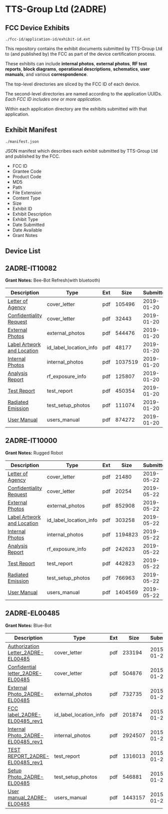 # TTS-Group Ltd (2ADRE)
## FCC Device Exhibits

```
./fcc-id/application-id/exhibit-id.ext
```

This repository contains the exhibit documents submitted by TTS-Group Ltd to (and published by) the FCC as part of the device certification process.

These exhibits can include **internal photos**, **external photos**, **RF test reports**, **block diagrams**, **operational descriptions**, **schematics**, **user manuals**, and various **correspondence**.

The top-level directories are sliced by the FCC ID of each device.

The second-level directories are named according to the application UUIDs. *Each FCC ID includes one or more application.*

Within each application directory are the exhibits submitted with that application. 

## Exhibit Manifest

```
./manifest.json
```

JSON manifest which describes each exhibit submitted by TTS-Group Ltd and published by the FCC.

- FCC ID
- Grantee Code
- Product Code
- MD5
- Path
- File Extension
- Content Type
- Size
- Exhibit ID
- Exhibit Description
- Exhibit Type
- Date Submitted
- Date Available
- Grant Notes

## Device List
## 2ADRE-IT10082
**Grant Notes:** Bee-Bot Refresh(with bluetooth)

| Description | Type | Ext | Size | Submitted | Available |
| ----------- | ---- | --- | ---- | --------- | --------- |
| [Letter of Agency](2ADRE-IT10082/dd477adbf3de487cf786eec3017a97a9/4134006.pdf) | cover_letter | pdf | 105496 | 2019-01-20 | 2019-01-20 |
| [Confidentiality Request](2ADRE-IT10082/dd477adbf3de487cf786eec3017a97a9/4134010.pdf) | cover_letter | pdf | 32443 | 2019-01-20 | 2019-01-20 |
| [External Photos](2ADRE-IT10082/dd477adbf3de487cf786eec3017a97a9/4134023.pdf) | external_photos | pdf | 544476 | 2019-01-20 | 2019-07-20 |
| [Label Artwork and Location](2ADRE-IT10082/dd477adbf3de487cf786eec3017a97a9/4134024.pdf) | id_label_location_info | pdf | 48177 | 2019-01-20 | 2019-01-20 |
| [Internal Photos](2ADRE-IT10082/dd477adbf3de487cf786eec3017a97a9/4134025.pdf) | internal_photos | pdf | 1037519 | 2019-01-20 | 2019-07-20 |
| [Analysis Report](2ADRE-IT10082/dd477adbf3de487cf786eec3017a97a9/4134026.pdf) | rf_exposure_info | pdf | 125807 | 2019-01-20 | 2019-01-20 |
| [Test Report](2ADRE-IT10082/dd477adbf3de487cf786eec3017a97a9/4134021.pdf) | test_report | pdf | 450354 | 2019-01-20 | 2019-01-20 |
| [Radiated Emission](2ADRE-IT10082/dd477adbf3de487cf786eec3017a97a9/4134022.pdf) | test_setup_photos | pdf | 111074 | 2019-01-20 | 2019-07-20 |
| [User Manual](2ADRE-IT10082/dd477adbf3de487cf786eec3017a97a9/4134012.pdf) | users_manual | pdf | 874272 | 2019-01-20 | 2019-07-20 |
## 2ADRE-IT10000
**Grant Notes:** Rugged Robot

| Description | Type | Ext | Size | Submitted | Available |
| ----------- | ---- | --- | ---- | --------- | --------- |
| [Letter of Agency](2ADRE-IT10000/ff475bc300dde52a78221b7587405b84/4289513.pdf) | cover_letter | pdf | 21480 | 2019-05-22 | 2019-05-22 |
| [Confidentiality Request](2ADRE-IT10000/ff475bc300dde52a78221b7587405b84/4289514.pdf) | cover_letter | pdf | 20254 | 2019-05-22 | 2019-05-22 |
| [External Photos](2ADRE-IT10000/ff475bc300dde52a78221b7587405b84/4289521.pdf) | external_photos | pdf | 852908 | 2019-05-22 | 2019-11-19 |
| [Label Artwork and Location](2ADRE-IT10000/ff475bc300dde52a78221b7587405b84/4289522.pdf) | id_label_location_info | pdf | 303258 | 2019-05-22 | 2019-05-22 |
| [Internal Photos](2ADRE-IT10000/ff475bc300dde52a78221b7587405b84/4289523.pdf) | internal_photos | pdf | 1194823 | 2019-05-22 | 2019-11-19 |
| [Analysis Report](2ADRE-IT10000/ff475bc300dde52a78221b7587405b84/4289524.pdf) | rf_exposure_info | pdf | 242623 | 2019-05-22 | 2019-05-22 |
| [Test Report](2ADRE-IT10000/ff475bc300dde52a78221b7587405b84/4289519.pdf) | test_report | pdf | 442823 | 2019-05-22 | 2019-05-22 |
| [Radiated Emission](2ADRE-IT10000/ff475bc300dde52a78221b7587405b84/4289520.pdf) | test_setup_photos | pdf | 766963 | 2019-05-22 | 2019-11-19 |
| [User Manual](2ADRE-IT10000/ff475bc300dde52a78221b7587405b84/4289515.pdf) | users_manual | pdf | 1404569 | 2019-05-22 | 2019-11-19 |
## 2ADRE-EL00485
**Grant Notes:** Blue-Bot

| Description | Type | Ext | Size | Submitted | Available |
| ----------- | ---- | --- | ---- | --------- | --------- |
| [Authorization Letter_2ADRE-EL00485](2ADRE-EL00485/22859d12a5c722e3fcae723e230dae41/2507173.pdf) | cover_letter | pdf | 233194 | 2015-01-20 | 2015-01-21 |
| [Confidential letter_2ADRE-EL00485](2ADRE-EL00485/22859d12a5c722e3fcae723e230dae41/2507174.pdf) | cover_letter | pdf | 504876 | 2015-01-20 | 2015-01-21 |
| [External Photo_2ADRE-EL00485](2ADRE-EL00485/22859d12a5c722e3fcae723e230dae41/2507175.pdf) | external_photos | pdf | 732735 | 2015-01-20 | 2015-01-21 |
| [FCC label_2ADRE-EL00485_rev1](2ADRE-EL00485/22859d12a5c722e3fcae723e230dae41/2507177.pdf) | id_label_location_info | pdf | 201874 | 2015-01-20 | 2015-01-21 |
| [Internal Photo_2ADRE-EL00485_rev1](2ADRE-EL00485/22859d12a5c722e3fcae723e230dae41/2507176.pdf) | internal_photos | pdf | 2924507 | 2015-01-20 | 2015-01-21 |
| [TEST REPORT_2ADRE-EL00485_rev1](2ADRE-EL00485/22859d12a5c722e3fcae723e230dae41/2507181.pdf) | test_report | pdf | 1316013 | 2015-01-20 | 2015-01-21 |
| [Setup Photo_2ADRE-EL00485](2ADRE-EL00485/22859d12a5c722e3fcae723e230dae41/2507182.pdf) | test_setup_photos | pdf | 546881 | 2015-01-20 | 2015-01-21 |
| [User manual_2ADRE-EL00485](2ADRE-EL00485/22859d12a5c722e3fcae723e230dae41/2507183.pdf) | users_manual | pdf | 1443157 | 2015-01-20 | 2015-01-21 |

